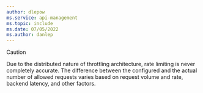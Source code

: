 ```yaml
---
author: dlepow
ms.service: api-management
ms.topic: include
ms.date: 07/05/2022
ms.author: danlep
---
```

> [!CAUTION]
> Due to the distributed nature of throttling architecture, rate limiting is never completely accurate. The difference between the configured and the actual number of allowed requests varies based on request volume and rate, backend latency, and other factors.